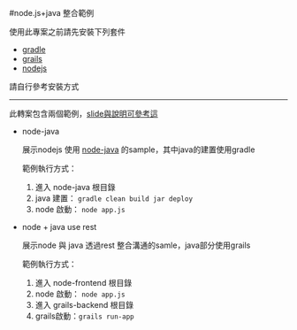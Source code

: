 
#node.js+java 整合範例

使用此專案之前請先安裝下列套件

* [gradle](http://gradle.org/)
* [grails](http://grails.org/)
* [nodejs](http://nodejs.org/)

請自行參考安裝方式

---
此轉案包含兩個範例，[slide與說明可參考這](http://smlsunxie.github.com/slides/java-with-node.html)


* node-java

	展示nodejs 使用 [node-java](https://github.com/nearinfinity/node-java) 的sample，其中java的建置使用gradle
	
	範例執行方式：
	
	1. 進入 node-java 根目錄
	2. java 建置： ``gradle clean build jar deploy``
	3. node 啟動： ``node app.js``

* node + java use rest

	展示node 與 java 透過rest 整合溝通的samle，java部分使用grails
	
	範例執行方式：
	
	1. 進入 node-frontend 根目錄
	2. node 啟動： ``node app.js``
	3. 進入 grails-backend 根目錄
	4. grails啟動：``grails run-app``
